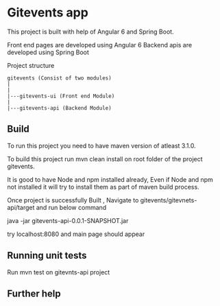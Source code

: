 # Gitevents app

This project is built with help of Angular 6 and Spring Boot.

Front end pages are developed using Angular 6 
Backend apis are developed using Spring Boot

Project structure 

	gitevents (Consist of two modules)
	|
	|
	|---gitevents-ui (Front end Module)
	|
	|---gitevents-api (Backend Module)

## Build

To run this project you need to have maven version of atleast 3.1.0.

To build this project run  mvn clean install on root folder of the project gitevents.

It is good to have Node and npm installed already, Even if Node and npm not installed it will try to install them as part of maven build process.

Once project is successfully Built , Navigate to gitevents/gitevnets-api/target and run below command

java -jar gitevents-api-0.0.1-SNAPSHOT.jar

try localhost:8080 and main page should appear


## Running unit tests

Run mvn test on gitevnts-api project 


## Further help

